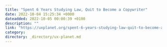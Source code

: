 ```yaml
---
title: "Spent 6 Years Studying Law, Quit to Become a Copywriter"
date: 2022-10-04 15:25:34 +0000
dateadded: 2022-10-05 00:00:39 +0100
description: ""
link: "https://uxplanet.org/spent-6-years-studying-law-quit-to-become-a-copywriter-d22775805379?source=rss----819cc2aaeee0---4"
category:
directory: _directory/ux-planet.md
---
```

